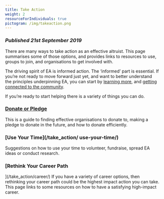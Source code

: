 ```yaml
---
title: Take Action
weight: 2
resourceForIndividuals: true
pictogram: /img/takeaction.png
---
```


### _Published 21st September 2019_

There are many ways to take action as an effective altruist. This page summarises some of those options, and provides links to resources to use, groups to join, and organisations to get involved with.

The driving spirit of EA is informed action. The ‘informed’ part is essential. If you’re not ready to move forward just yet, and want to better understand the principles underpinning EA, you can start by <a target="_blank" href="/learn/">learning more</a>, and <a target="_blank" href="/learn/connect/">getting connected to the community</a>.



If you’re ready to start helping there is a variety of things you can do.



### [Donate or Pledge](/take_action/donate/)
This is a guide to finding effective organisations to donate to, making a pledge to donate in the future, and how to donate efficiently.

### [Use Your Time](/take_action/ use-your-time/)
Suggestions on how to use your time to volunteer, fundraise, spread EA ideas or conduct research.

### [Rethink Your Career Path](/take_action/career/)
If you have a variety of career options, then rethinking your career path could be the highest impact action you can take. This page links to some resources on how to have a satisfying high-impact career.
